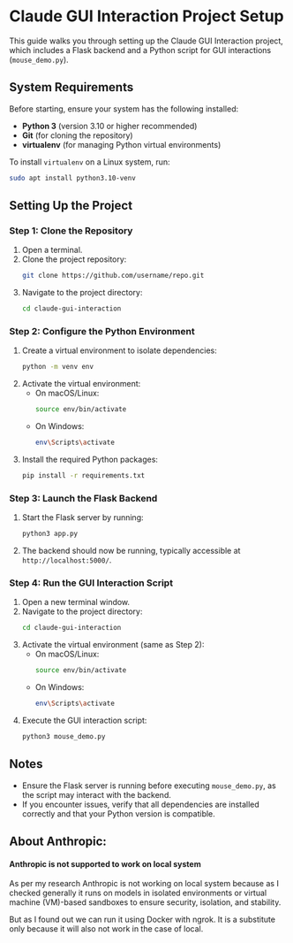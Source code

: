 # Claude GUI Interaction Project Setup

This guide walks you through setting up the Claude GUI Interaction project, which includes a Flask backend and a Python script for GUI interactions (`mouse_demo.py`).

## System Requirements

Before starting, ensure your system has the following installed:
- **Python 3** (version 3.10 or higher recommended)
- **Git** (for cloning the repository)
- **virtualenv** (for managing Python virtual environments)

To install `virtualenv` on a Linux system, run:
```bash
sudo apt install python3.10-venv
```

## Setting Up the Project

### Step 1: Clone the Repository
1. Open a terminal.
2. Clone the project repository:
   ```bash
   git clone https://github.com/username/repo.git
   ```
3. Navigate to the project directory:
   ```bash
   cd claude-gui-interaction
   ```

### Step 2: Configure the Python Environment
1. Create a virtual environment to isolate dependencies:
   ```bash
   python -m venv env
   ```
2. Activate the virtual environment:
   - On macOS/Linux:
     ```bash
     source env/bin/activate
     ```
   - On Windows:
     ```bash
     env\Scripts\activate
     ```
3. Install the required Python packages:
   ```bash
   pip install -r requirements.txt
   ```

### Step 3: Launch the Flask Backend
1. Start the Flask server by running:
   ```bash
   python3 app.py
   ```
2. The backend should now be running, typically accessible at `http://localhost:5000/`.

### Step 4: Run the GUI Interaction Script
1. Open a new terminal window.
2. Navigate to the project directory:
   ```bash
   cd claude-gui-interaction
   ```
3. Activate the virtual environment (same as Step 2):
   - On macOS/Linux:
     ```bash
     source env/bin/activate
     ```
   - On Windows:
     ```bash
     env\Scripts\activate
     ```
4. Execute the GUI interaction script:
   ```bash
   python3 mouse_demo.py
   ```

## Notes
- Ensure the Flask server is running before executing `mouse_demo.py`, as the script may interact with the backend.
- If you encounter issues, verify that all dependencies are installed correctly and that your Python version is compatible.

## About Anthropic:
#### Anthropic is not supported to work on local system

As per my research Anthropic is not working on local system because as I checked generally it runs on models in isolated environments or virtual machine (VM)-based sandboxes to ensure security, isolation, and stability.

But as I found out we can run it using Docker with ngrok. It is a substitute only because it will also not work in the case of local.
